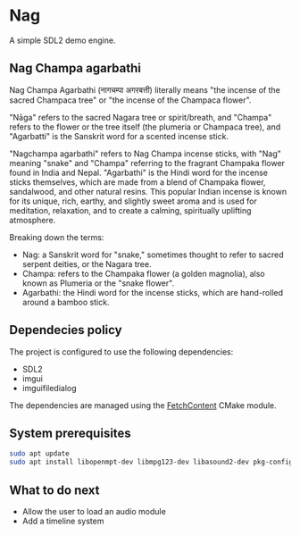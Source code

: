 # Nag

A simple SDL2 demo engine.

## Nag Champa agarbathi

Nag Champa Agarbathi (नागचम्पा अगरबत्ती) literally means "the incense of the sacred Champaca tree" or "the incense of the Champaca flower".

"Nāga" refers to the sacred Nagara tree or spirit/breath, and "Champa" refers to the flower or the tree itself (the plumeria or Champaca tree), and "Agarbatti" is the Sanskrit word for a scented incense stick.

"Nagchampa agarbathi" refers to Nag Champa incense sticks, with "Nag" meaning "snake" and "Champa" referring to the fragrant Champaka flower found in India and Nepal. "Agarbathi" is the Hindi word for the incense sticks themselves, which are made from a blend of Champaka flower, sandalwood, and other natural resins. This popular Indian incense is known for its unique, rich, earthy, and slightly sweet aroma and is used for meditation, relaxation, and to create a calming, spiritually uplifting atmosphere.

Breaking down the terms:

- Nag: a Sanskrit word for "snake," sometimes thought to refer to sacred serpent deities, or the Nagara tree.
- Champa: refers to the Champaka flower (a golden magnolia), also known as Plumeria or the "snake flower".
- Agarbathi: the Hindi word for the incense sticks, which are hand-rolled around a bamboo stick.

## Dependecies policy

The project is configured to use the following dependencies:

- SDL2
- imgui
- imguifiledialog

The dependencies are managed using the [FetchContent](https://cmake.org/cmake/help/latest/module/FetchContent.html) CMake module.

## System prerequisites

```bash
sudo apt update
sudo apt install libopenmpt-dev libmpg123-dev libasound2-dev pkg-config
```

## What to do next

- Allow the user to load an audio module
- Add a timeline system